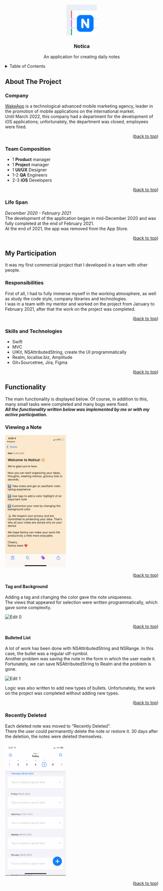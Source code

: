 <a name="readme-top"></a>




<br />
<div align="center">
  <img title="App Icon" src="/Resources/Images/app-icon.png" alt="Logo" width="100">
  
  <h3 align="center">Notica</h3>
  
  <p align="center">
    An application for creating daily notes
  </p>
</div>




<details>
  <summary>Table of Contents</summary>
  <ol>
    <li>
      <a href="#about-the-project">About The Project</a>
      <ul>
        <li><a href="#company">Company</a></li>
        <li><a href="#team-composition">Team Composition</a></li>
        <li><a href="#life-span">Life Span</a></li>
      </ul>
    </li>
    <li>
      <a href="#my-participation">My Participation</a>
      <ul>
        <li><a href="#responsibilities">Responsibilities</a></li>
        <li><a href="#skills-and-technologies">Skills and Technologies</a></li>
      </ul>
    </li>
    <li>
      <a href="#functionality">Functionality</a>
      <ul>
        <li><a href="#viewing-a-note">Viewing a Note</a></li>
          <ul>
            <li><a href="#tag-and-background">Tag and Background</a></li>
            <li><a href="#bulleted-list">Bulleted List</a></li>
          </ul>
        <li><a href="#recently-deleted">Recently Deleted</a></li>   
      </ul>
    </li>
  </ol>
</details>




## About The Project


### Company

[WakeApp](https://www.wakeapp.com/) is a technological advanced mobile marketing agency, leader in the promotion of mobile applications on the international market.  
Until March 2022, this company had a department for the development of iOS applications; unfortunately, the department was closed, employees were fired.

<p align="right">(<a href="#readme-top">back to top</a>)</p>


### Team Composition

- 1 **Product** manager
- 1 **Project** manager
- 1 **UI/UX** Designer
- 1-2 **QA** Engineers
- 2-3 **iOS** Developers

<p align="right">(<a href="#readme-top">back to top</a>)</p>


### Life Span

*December 2020 - February 2021*  
The development of the application began in mid-December 2020 and was fully completed at the end of February 2021.  
At the end of 2021, the app was removed from the App Store.

<p align="right">(<a href="#readme-top">back to top</a>)</p>




## My Participation


It was my first commercial project that I developed in a team with other people. 


### Responsibilities

First of all, I had to fully immerse myself in the working atmosphere, as well as study the code style, company libraries and technologies.  
I was in a team with my mentor and worked on the project from January to February 2021, after that the work on the project was completed.

<p align="right">(<a href="#readme-top">back to top</a>)</p>


### Skills and Technologies

- Swift
- MVC
- UIKit, NSAttributedString, create the UI programmatically
- Realm, localise.biz, Amplitude
- Git+Sourcetree, Jira, Figma

<p align="right">(<a href="#readme-top">back to top</a>)</p>




## Functionality


The main functionality is displayed below. Of course, in addition to this, many small tasks were completed and many bugs were fixed.  
***All the functionality written below was implemented by me or with my active participation.***


### Viewing a Note

<img title="Note" src="/Resources/Images/note.png" width="200"/>

<p align="right">(<a href="#readme-top">back to top</a>)</p>

#### Tag and Background

Adding a tag and changing the color gave the note uniqueness.  
The views that appeared for selection were written programmatically, which gave some complexity.

<img title="Edit 0" src="/Resources/GIF/edit-0.gif" width="200"/>

<p align="right">(<a href="#readme-top">back to top</a>)</p>

#### Bulleted List

A lot of work has been done with NSAttributedString and NSRange. In this case, the bullet was a regular utf-symbol.  
Another problem was saving the note in the form in which the user made it. Fortunately, we can save NSAttributedString to Realm and the problem is gone.

<img title="Edit 1" src="/Resources/GIF/edit-1.gif" width="200"/>

Logic was also written to add new types of bullets. Unfortunately, the work on the project was completed without adding new types.

<p align="right">(<a href="#readme-top">back to top</a>)</p>


### Recently Deleted

Each deleted note was moved to "Recently Deleted".  
There the user could permanently delete the note or restore it. 30 days after the deletion, the notes were deleted themselves.

<img title="Deleted" src="/Resources/GIF/deleted.gif" width="200"/>

<p align="right">(<a href="#readme-top">back to top</a>)</p>


<br />
